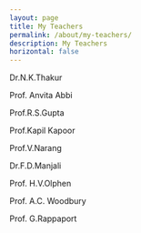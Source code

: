 ```yaml
---
layout: page
title: My Teachers
permalink: /about/my-teachers/
description: My Teachers
horizontal: false
---
```

Dr.N.K.Thakur

Prof. Anvita Abbi

Prof.R.S.Gupta

Prof.Kapil Kapoor

Prof.V.Narang

Dr.F.D.Manjali

Prof. H.V.Olphen

Prof. A.C. Woodbury

Prof. G.Rappaport

